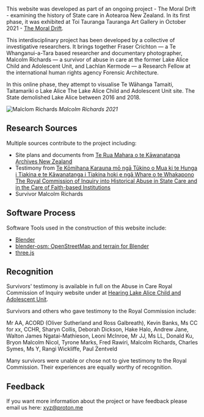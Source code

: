 This website was developed as part of an ongoing project - The Moral Drift - examining the history of State care in Aotearoa New Zealand. In its first phase, it was exhibited at Toi Tauranga Tauranga Art Gallery in October 2021 - [The Moral Drift](https://www.artgallery.org.nz/exhibitions/id/1751).

This interdisciplinary project has been developed by a collective of investigative researchers.  It brings together Fraser Crichton — a Te Whanganui-a-Tara based researcher and documentary photographer, Malcolm Richards — a survivor of abuse in care at the former Lake Alice Child and Adolescent Unit, and Lachlan Kermode — a Research Fellow at the international human rights agency Forensic Architecture. 

In this online phase, they attempt to visualise Te Wāhanga Tamaiti, Taitamariki o Lake Alice The Lake Alice Child and Adolescent Unit site. The State demolished Lake Alice between 2016 and 2018. 

![Malclom Richards](fc-20211029-00028-FCC2910_FCC2910-R1-E001.jpg)
*Malcolm Richards 2021*


## Research Sources

Multiple sources contribute to the project including: 

* Site plans and documents from [Te Rua Mahara o te Kāwanatanga Archives New Zealand](https://www.archives.govt.nz/)
* Testimony from [Te Kōmihana Karauna mō ngā Tūkino o Mua ki te Hunga i Tiakina e te Kāwanatanga i Tiakina hoki e ngā Whare o te Whakapono The Royal Commission of Inquiry into Historical Abuse in State Care and in the Care of Faith-based Institutions](https://www.abuseincare.org.nz) 
* Survivor Malcolm Richards

## Software Process

Software Tools used in the construction of this website include: 

* [Blender](https://www.blender.org/)
* [blender-osm: OpenStreetMap and terrain for Blender](https://github.com/vvoovv/blender-osm)
* [three.js](https://threejs.org/)

## Recognition

Survivors' testimony is available in full on the Abuse in Care Royal Commission of Inquiry website under at [Hearing Lake Alice Child and Adolescent Unit](https://www.abuseincare.org.nz/our-inquiries/abuse-in-state-psychiatric-care/public-hearing-lake-alice-child-and-adolescent-unit/).

Survivors and others who gave testimony to the Royal Commission include:

Mr AA, ACORD (Oliver Sutherland and Ross Galbreath), Kevin Banks, Ms CC for xx, CCHR, Sharyn Collis, Deborah Dickson, Hake Halo, Andrew Jane, Walton James Ngatai-Mathieson, Leoni McInroe, Mr JJ, Ms LL, Donald Ku, Bryon Malcolm Nicol, Tyrone Marks, Fred Rawiri, Malcolm Richards, Charles Symes, Ms Y, Rangi Wickliffe, Paul Zentveld

Many survivors were unable or chose not to give testimony to the Royal Commission. Their experiences are equally worthy of recognition.    

## Feedback

If you want more information about the project or have feedback please email us here: xyz@proton.me
